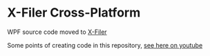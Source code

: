 # X-Filer Cross-Platform

WPF source code moved to [X-Filer](https://github.com/egorozh/X-Filer)

Some points of creating code in this repository, [see here on youtube](https://www.youtube.com/playlist?list=PLIDxPe2k9N5LXeo8AdwN_33k4rKvE-qH3)
